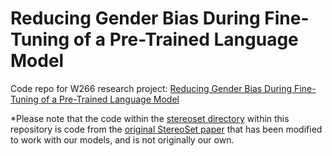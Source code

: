 # Reducing Gender Bias During Fine-Tuning of a Pre-Trained Language Model
Code repo for W266 research project: [Reducing Gender Bias During Fine-Tuning of a Pre-Trained Language Model](https://github.com/stemlock/w266_final_project/blob/master/W266_Final_Report_NF_ST.pdf)

*Please note that the code within the [stereoset directory](https://github.com/stemlock/w266_final_project/tree/master/stereoset) within this repository is code from the [original StereoSet paper](https://github.com/moinnadeem/StereoSet) that has been modified to work with our models, and is not originally our own.
